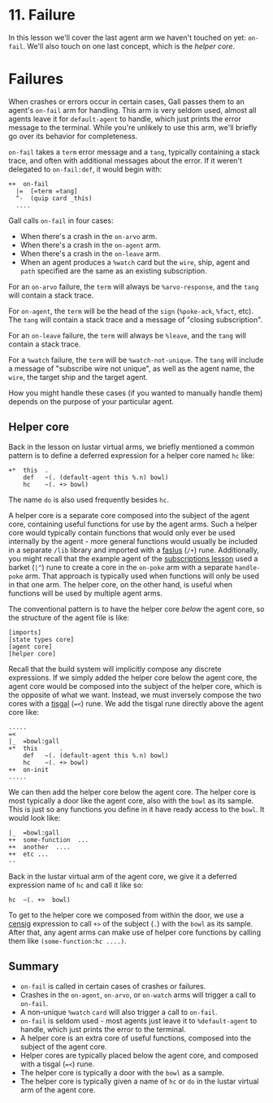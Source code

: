# 11. Failure

In this lesson we'll cover the last agent arm we haven't touched on yet: `on-fail`. We'll also touch on one last concept, which is the _helper core_.

# Failures

When crashes or errors occur in certain cases, Gall passes them to an agent's `on-fail` arm for handling. This arm is very seldom used, almost all agents leave it for `default-agent` to handle, which just prints the error message to the terminal. While you're unlikely to use this arm, we'll briefly go over its behavior for completeness.

`on-fail` takes a `term` error message and a `tang`, typically containing a stack trace, and often with additional messages about the error. If it weren't delegated to `on-fail:def`, it would begin with:

```hoon
++  on-fail
  |=  [=term =tang]
  ^-  (quip card _this)
  ....
```

Gall calls `on-fail` in four cases:

- When there's a crash in the `on-arvo` arm.
- When there's a crash in the `on-agent` arm.
- When there's a crash in the `on-leave` arm.
- When an agent produces a `%watch` card but the `wire`, ship, agent and `path` specified are the same as an existing subscription.

For an `on-arvo` failure, the `term` will always be `%arvo-response`, and the `tang` will contain a stack trace.

For `on-agent`, the `term` will be the head of the `sign` (`%poke-ack`, `%fact`, etc). The `tang` will contain a stack trace and a message of "closing subscription".

For an `on-leave` failure, the `term` will always be `%leave`, and the `tang` will contain a stack trace.

For a `%watch` failure, the `term` will be `%watch-not-unique`. The `tang` will include a message of "subscribe wire not unique", as well as the agent name, the `wire`, the target ship and the target agent.

How you might handle these cases (if you wanted to manually handle them) depends on the purpose of your particular agent.

## Helper core

Back in the lesson on lustar virtual arms, we briefly mentioned a common pattern is to define a deferred expression for a helper core named `hc` like:

```hoon
+*  this  .
    def   ~(. (default-agent this %.n) bowl)
    hc    ~(. +> bowl)
```

The name `do` is also used frequently besides `hc`.

A helper core is a separate core composed into the subject of the agent core, containing useful functions for use by the agent arms. Such a helper core would typically contain functions that would only ever be used internally by the agent - more general functions would usually be included in a separate `/lib` library and imported with a [faslus](urbit-docs/language/hoon/reference/rune/fas#-faslus) (`/+`) rune. Additionally, you might recall that the example agent of the [subscriptions lesson](urbit-docs/courses/app-school/8-subscriptions#example) used a barket (`|^`) rune to create a core in the `on-poke` arm with a separate `handle-poke` arm. That approach is typically used when functions will only be used in that one arm. The helper core, on the other hand, is useful when functions will be used by multiple agent arms.

The conventional pattern is to have the helper core _below_ the agent core, so the structure of the agent file is like:

```
[imports]
[state types core]
[agent core]
[helper core]
```

Recall that the build system will implicitly compose any discrete expressions. If we simply added the helper core below the agent core, the agent core would be composed into the subject of the helper core, which is the opposite of what we want. Instead, we must inversely compose the two cores with a [tisgal](urbit-docs/language/hoon/reference/rune/tis#-tisgal) (`=<`) rune. We add the tisgal rune directly above the agent core like:

```hoon
.....
=<
|_  =bowl:gall
+*  this      .
    def   ~(. (default-agent this %.n) bowl)
    hc    ~(. +> bowl)
++  on-init
.....
```

We can then add the helper core below the agent core. The helper core is most typically a door like the agent core, also with the `bowl` as its sample. This is just so any functions you define in it have ready access to the `bowl`. It would look like:

```hoon
|_  =bowl:gall
++  some-function  ...
++  another  ....
++  etc ...
--
```

Back in the lustar virtual arm of the agent core, we give it a deferred expression name of `hc` and call it like so:

```hoon
hc  ~(. +>  bowl)
```

To get to the helper core we composed from within the door, we use a [censig](urbit-docs/language/hoon/reference/rune/cen#-censig) expression to call `+>` of the subject (`.`) with the `bowl` as its sample. After that, any agent arms can make use of helper core functions by calling them like `(some-function:hc ....)`.

## Summary

- `on-fail` is called in certain cases of crashes or failures.
- Crashes in the `on-agent`, `on-arvo`, or `on-watch` arms will trigger a call to `on-fail`.
- A non-unique `%watch` `card` will also trigger a call to `on-fail`.
- `on-fail` is seldom used - most agents just leave it to `%default-agent` to handle, which just prints the error to the terminal.
- A helper core is an extra core of useful functions, composed into the subject of the agent core.
- Helper cores are typically placed below the agent core, and composed with a tisgal (`=<`) rune.
- The helper core is typically a door with the `bowl` as a sample.
- The helper core is typically given a name of `hc` or `do` in the lustar virtual arm of the agent core.
